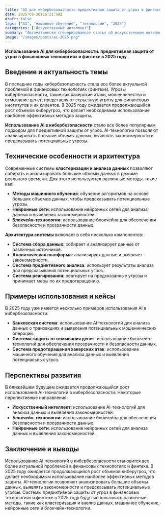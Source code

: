 ```yaml
---
title: "AI для кибербезопасности предиктивная защита от угроз в финансовых технологиях и финтехе в 2025 году"
date: 2025-08-30T16:31:09Z
draft: false
tags: ["AI", "машинное обучение", "технологии", "2025"]
categories: ["Искусственный интеллект"]
summary: "Автоматически сгенерированная статья об искусственном интеллекте"
image: "/images/posts/ai-2025.png"
---
```

**Использование AI для кибербезопасности: предиктивная защита от угроз в финансовых технологиях и финтехе в 2025 году**

## Введение и актуальность темы

В последние годы кибербезопасность стала все более актуальной проблемой в финансовых технологиях (финтехе). Угрозы кибербезопасности, такие как хакерские атаки, мошенничество и отмывание денег, представляют серьезную угрозу для финансовых институтов и их клиентов. В 2025 году ожидается продолжающийся рост объемов киберугроз, что делает необходимым использование наиболее эффективных методов защиты.

**Использование AI в кибербезопасности** стало все более популярным подходом для предиктивной защиты от угроз. AI-технологии позволяют анализировать большие объемы данных, выявлять закономерности и предсказывать потенциальные угрозы.

## Технические особенности и архитектура

Современные системы **кластеризации и анализа данных** позволяют собирать и анализировать большие объемы данных в режиме реального времени. Для этого используются различные методы, такие как:
* **Методы машинного обучения**: обучение алгоритмов на основе больших объемов данных, чтобы предсказывать потенциальные угрозы.
* **Нейронные сети**: использование нейронных сетей для анализа данных и выявления закономерностей.
* **Блокчейн-технологии**: использование блокчейна для обеспечения безопасности и прозрачности данных.

**Архитектура системы** включает в себя несколько компонентов:
* **Система сбора данных**: собирает и анализирует данные от различных источников.
* **Аналитическая платформа**: анализирует данные и выявляет закономерности.
* **Система предиктивного анализа**: использует результаты анализа для предсказывания потенциальных угроз.
* **Система реагирования**: реагирует на предсказанные угрозы и принимает меры по их предотвращению.

## Примеры использования и кейсы

В 2025 году уже имеется несколько примеров использования AI в кибербезопасности:
* **Банковская система**: использование AI-технологий для анализа данных о транзакциях и выявления потенциальных мошеннических операций.
* **Система защиты от отмывания денег**: использование блокчейн-технологий для обеспечения прозрачности и безопасности данных.
* **Система предотвращения хакерских атак**: использование машинного обучения для анализа данных и выявления потенциальных угроз.

## Перспективы развития

В ближайшем будущем ожидается продолжающийся рост использования AI-технологий в кибербезопасности. Некоторые перспективные направления:
* **Искусственный интеллект**: использование AI-технологий для анализа данных и выявления закономерностей.
* **Блокчейн-технологии**: использование блокчейна для обеспечения безопасности и прозрачности данных.
* **Нейронные сети**: использование нейронных сетей для анализа данных и выявления закономерностей.

## Заключение и выводы

Использование AI-технологий в кибербезопасности становится все более актуальной проблемой в финансовых технологиях и финтехе. В 2025 году ожидается продолжающийся рост объемов киберугроз, что делает необходимым использование наиболее эффективных методов защиты. AI-технологии позволяют анализировать большие объемы данных, выявлять закономерности и предсказывать потенциальные угрозы. Системы предиктивной защиты от угроз в финансовых технологиях и финтехе в 2025 году будут использовать различные методы, такие как кластеризация и анализ данных, машинное обучение, нейронные сети и блокчейн-технологии.